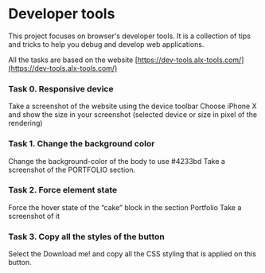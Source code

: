 # Developer tools

This project focuses on browser's developer tools. It is a collection of tips and tricks to help you debug and develop web applications.


All the tasks are based on the website [https://dev-tools.alx-tools.com/](https://dev-tools.alx-tools.com/)

### **Task 0.** Responsive device

Take a screenshot of the website using the device toolbar Choose iPhone X and show the size in your screenshot (selected device or size in pixel of the rendering)

### **Task 1.** Change the background color

Change the background-color of the body to use #4233bd Take a screenshot of the PORTFOLIO section.

### **Task 2.** Force element state

Force the hover state of the “cake” block in the section Portfolio Take a screenshot of it

### **Task 3.** Copy all the styles of the button

Select the Download me! and copy all the CSS styling that is applied on this button.